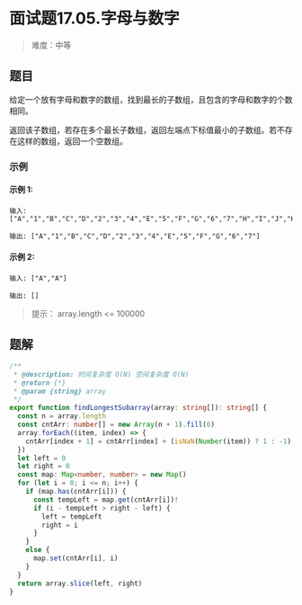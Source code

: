 # 面试题17.05.字母与数字

> 难度：中等

## 题目

给定一个放有字母和数字的数组，找到最长的子数组，且包含的字母和数字的个数相同。

返回该子数组，若存在多个最长子数组，返回左端点下标值最小的子数组。若不存在这样的数组，返回一个空数组。

### 示例

#### 示例 1:

```
输入: ["A","1","B","C","D","2","3","4","E","5","F","G","6","7","H","I","J","K","L","M"]

输出: ["A","1","B","C","D","2","3","4","E","5","F","G","6","7"]
```

#### 示例 2:

```
输入: ["A","A"]

输出: []
```

> 提示： array.length <= 100000

## 题解

```ts
/**
 * @description: 时间复杂度 O(N) 空间复杂度 O(N)
 * @return {*}
 * @param {string} array
 */
export function findLongestSubarray(array: string[]): string[] {
  const n = array.length
  const cntArr: number[] = new Array(n + 1).fill(0)
  array.forEach((item, index) => {
    cntArr[index + 1] = cntArr[index] + (isNaN(Number(item)) ? 1 : -1)
  })
  let left = 0
  let right = 0
  const map: Map<number, number> = new Map()
  for (let i = 0; i <= n; i++) {
    if (map.has(cntArr[i])) {
      const tempLeft = map.get(cntArr[i])!
      if (i - tempLeft > right - left) {
        left = tempLeft
        right = i
      }
    }
    else {
      map.set(cntArr[i], i)
    }
  }
  return array.slice(left, right)
}
```
